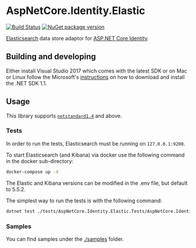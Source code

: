 # AspNetCore.Identity.Elastic

[![Build Status](https://travis-ci.org/thefilter/AspNetCore.Identity.Elastic.svg?branch=master)](https://travis-ci.org/thefilter/AspNetCore.Identity.Elastic) [![NuGet package version](https://img.shields.io/nuget/v/AspNetCore.Identity.Elastic.svg)](https://www.nuget.org/packages/AspNetCore.Identity.Elastic/)

[Elasticsearch](https://www.elastic.co/products/elasticsearch) data store adaptor for [ASP.NET Core Identity](https://github.com/aspnet/Identity).

## Building and developing

Either install Visual Studio 2017 which comes with the latest SDK or on Mac or Linux follow the Microsoft's [instructions](https://www.microsoft.com/net/core) on how to download and install the .NET SDK 1.1.

## Usage

This library supports [`netstandard1.4`](https://docs.microsoft.com/en-us/dotnet/articles/standard/library) and above.

### Tests

In order to run the tests, Elasticsearch must be running on `127.0.0.1:9200`.

To start Elasticsearch (and Kibana) via docker use the following command in the docker sub-directory:
```bash
docker-compose up -d
```
The Elastic and Kibana versions can be modified in the .env file, but default to 5.5.2.

The simplest way to run the tests is with the following command:
```bash
dotnet test ./tests/AspNetCore.Identity.Elastic.Tests/AspNetCore.Identity.Elastic.Tests.csproj
```

### Samples

You can find samples under the [./samples](./samples) folder.

